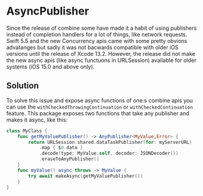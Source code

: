 # AsyncPublisher

Since the release of combine some have made it a habit of using publishers instead of completion handlers for a lot of things, like network requests. 
Swift 5.5 and the new Concurrency apis came with some pretty obvions advatanges but sadly it was not bacwards compatible with older iOS versions until the release of Xcode 13.2. 
However, the release did not make the new async apis (like async functuons in URLSession) available for older systems (iOS 15.0 and above only). 

## Solution
To solve this issue and expose async functions of one:s combine apis you can use the `withCheckedThrowingContinuation` or `withCheckedContinuation` feature.
This package exposes two functions that take any publisher and makes it async, like this:

```swift
class MyClass {
    func getMyValuePublisher() -> AnyPublisher<MyValue,Error> {
        return URLSession.shared.dataTaskPublisher(for: myServerURL)
            .map { $0.data }
            .decode(type: MyValue.self, decoder: JSONDecoder())
            .eraseToAnyPublisher()
    }
    func myValue() async throws -> MyValue {
        try await makeAsync(getMyValuePublisher())
    }
}

```
